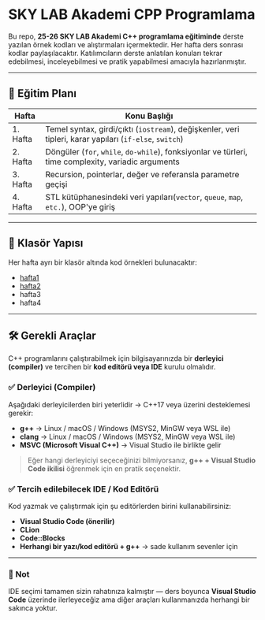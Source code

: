 # SKY LAB Akademi CPP Programlama
Bu repo, **25-26 SKY LAB Akademi C++ programlama eğitiminde** derste yazılan örnek kodları ve alıştırmaları içermektedir. Her hafta ders sonrası kodlar paylaşılacaktır. Katılımcıların derste anlatılan konuları tekrar edebilmesi, inceleyebilmesi ve pratik yapabilmesi amacıyla hazırlanmıştır.

---

## 📅 Eğitim Planı

| Hafta | Konu Başlığı |
|-------|---------------|
| 1. Hafta | Temel syntax, girdi/çıktı (`iostream`), değişkenler, veri tipleri, karar yapıları (`if-else`, `switch`) |
| 2. Hafta | Döngüler (`for`, `while`, `do-while`), fonksiyonlar ve türleri, time complexity, variadic arguments|
| 3. Hafta | Recursion, pointerlar, değer ve referansla parametre geçişi |
| 4. Hafta | STL kütüphanesindeki veri yapıları(`vector`, `queue`, `map`, `etc.`), OOP'ye giriş|

---

## 📁 Klasör Yapısı

Her hafta ayrı bir klasör altında kod örnekleri bulunacaktır:
- [hafta1](./hafta1)
- [hafta2](./hafta2)
- hafta3
- hafta4

---
## 🛠 Gerekli Araçlar

C++ programlarını çalıştırabilmek için bilgisayarınızda bir **derleyici (compiler)** ve tercihen bir **kod editörü veya IDE** kurulu olmalıdır.

### ✅ Derleyici (Compiler)
Aşağıdaki derleyicilerden biri yeterlidir → C++17 veya üzerini desteklemesi gerekir:
- **g++** → Linux / macOS / Windows (MSYS2, MinGW veya WSL ile)
- **clang** → Linux / macOS / Windows (MSYS2, MinGW veya WSL ile)
- **MSVC (Microsoft Visual C++)** → Visual Studio ile birlikte gelir
> Eğer hangi derleyiciyi seçeceğinizi bilmiyorsanız, **g++ + Visual Studio Code ikilisi** öğrenmek için en pratik seçenektir.

### ✅ Tercih edilebilecek IDE / Kod Editörü
Kod yazmak ve çalıştırmak için şu editörlerden birini kullanabilirsiniz:

- **Visual Studio Code (önerilir)**
- **CLion**
- **Code::Blocks**
- **Herhangi bir yazı/kod editörü + g++** → sade kullanım sevenler için

---

### 🎯 Not
IDE seçimi tamamen sizin rahatınıza kalmıştır — ders boyunca **Visual Studio Code** üzerinde ilerleyeceğiz ama diğer araçları kullanmanızda herhangi bir sakınca yoktur.

